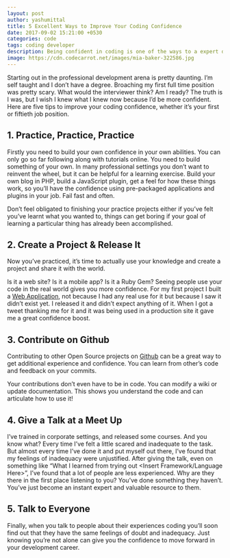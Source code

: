 ```yaml
---
layout: post
author: yashumittal
title: 5 Excellent Ways to Improve Your Coding Confidence
date: 2017-09-02 15:21:00 +0530
categories: code
tags: coding developer
description: Being confident in coding is one of the ways to a expert developer, here are the 5 expert tips on how to improve your coding confidence.
image: https://cdn.codecarrot.net/images/mia-baker-322586.jpg
---
```


Starting out in the professional development arena is pretty daunting. I’m self taught and I don’t have a degree. Broaching my first full time position was pretty scary. What would the interviewer think? Am I ready? The truth is I was, but I wish I knew what I knew now because I’d be more confident. Here are five tips to improve your coding confidence, whether it’s your first or fiftieth job position.

## 1. Practice, Practice, Practice

Firstly you need to build your own confidence in your own abilities. You can only go so far following along with tutorials online. You need to build something of your own. In many professional settings you don’t want to reinvent the wheel, but it can be helpful for a learning exercise. Build your own blog in PHP, build a JavaScript plugin, get a feel for how these things work, so you’ll have the confidence using pre-packaged applications and plugins in your job. Fail fast and often.

Don’t feel obligated to finishing your practice projects either if you’ve felt you’ve learnt what you wanted to, things can get boring if your goal of learning a particular thing has already been accomplished.

## 2. Create a Project & Release It

Now you’ve practiced, it’s time to actually use your knowledge and create a project and share it with the world.

Is it a web site? Is it a mobile app? Is it a Ruby Gem? Seeing people use your code in the real world gives you more confidence. For my first project I built a [Web Application](//mr-bucket.github.io/), not because I had any real use for it but because I saw it didn’t exist yet. I released it and didn’t expect anything of it. When I got a tweet thanking me for it and it was being used in a production site it gave me a great confidence boost.

## 3. Contribute on Github

Contributing to other Open Source projects on [Github](//github.com/codecarrotnet) can be a great way to get additional experience and confidence. You can learn from other’s code and feedback on your commits.

Your contributions don’t even have to be in code. You can modify a wiki or update documentation. This shows you understand the code and can articulate how to use it!

## 4. Give a Talk at a Meet Up

I’ve trained in corporate settings, and released some courses. And you know what? Every time I’ve felt a little scared and inadequate to the task. But almost every time I’ve done it and put myself out there, I’ve found that my feelings of inadequacy were unjustified. After giving the talk, even on something like “What I learned from trying out <Insert Framework/Language Here>”, I’ve found that a lot of people are less experienced. Why are they there in the first place listening to you? You’ve done something they haven’t. You’ve just become an instant expert and valuable resource to them.

## 5. Talk to Everyone

Finally, when you talk to people about their experiences coding you’ll soon find out that they have the same feelings of doubt and inadequacy. Just knowing you’re not alone can give you the confidence to move forward in your development career.
